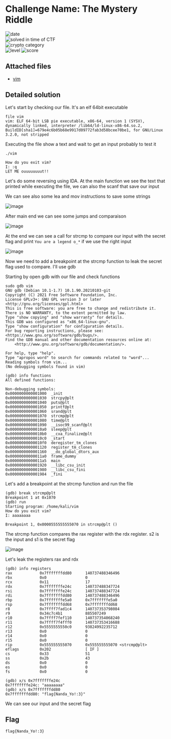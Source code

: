 
# Challenge Name: The Mystery Riddle



![date](https://img.shields.io/badge/date-31.03.2021-brightgreen.svg)  
![solved in time of CTF](https://img.shields.io/badge/solved-in%20time%20of%20CTF-brightgreen.svg)   
![crypto category](https://img.shields.io/badge/category-Reverse-blueviolet.svg)   
![level](https://img.shields.io/badge/level-Easy-blue.svg)
![score](https://img.shields.io/badge/score-50-blue.svg)


## Attached files

- [vim](vim)

## Detailed solution

Let's start by checking our file. It's an elf 64bit executable 

```  
file vim
vim: ELF 64-bit LSB pie executable, x86-64, version 1 (SYSV), dynamically linked, interpreter /lib64/ld-linux-x86-64.so.2, BuildID[sha1]=679e4c6b05b68e9917d09772fab3d58bcee70be1, for GNU/Linux 3.2.0, not stripped
``` 

Executing the file show a text and wait to get an input probably to test it 
  
``` 
./vim

How do you exit vim?
I: :q
LET ME ouuuuuuuut!!
``` 

Let's do some reversing using IDA. At the main function we see the text that printed while executing the file, we can also the scanf that save our input  

We can see also some lea and mov instructions to save some strings

![image](https://user-images.githubusercontent.com/72421091/113429351-4aa8f700-93d0-11eb-90be-7607b9c4ba89.png)

After main end we can see some jumps and comparaison 

![image](https://user-images.githubusercontent.com/72421091/113430087-7a0c3380-93d1-11eb-873b-ac9d60fd51b6.png)

At the end we can see a call for strcmp to compare our input with the secret flag and print ```You are a legend o_*``` if we use the right input

![image](https://user-images.githubusercontent.com/72421091/113430183-a1630080-93d1-11eb-8e6f-4d1621f8b8f7.png)

Now we need to add a breakpoint at the strcmp function to leak the secret flag used to compare. I'll use gdb 

Starting by open gdb with our file and check functions 
```
sudo gdb vim
GNU gdb (Debian 10.1-1.7) 10.1.90.20210103-git
Copyright (C) 2021 Free Software Foundation, Inc.
License GPLv3+: GNU GPL version 3 or later <http://gnu.org/licenses/gpl.html>
This is free software: you are free to change and redistribute it.
There is NO WARRANTY, to the extent permitted by law.
Type "show copying" and "show warranty" for details.
This GDB was configured as "x86_64-linux-gnu".
Type "show configuration" for configuration details.
For bug reporting instructions, please see:
<https://www.gnu.org/software/gdb/bugs/>.
Find the GDB manual and other documentation resources online at:
    <http://www.gnu.org/software/gdb/documentation/>.

For help, type "help".
Type "apropos word" to search for commands related to "word"...
Reading symbols from vim...
(No debugging symbols found in vim)
``` 
  
```  
(gdb) info functions
All defined functions:

Non-debugging symbols:
0x0000000000001000  _init
0x0000000000001030  strcpy@plt
0x0000000000001040  puts@plt
0x0000000000001050  printf@plt
0x0000000000001060  srand@plt
0x0000000000001070  strcmp@plt
0x0000000000001080  time@plt
0x0000000000001090  __isoc99_scanf@plt
0x00000000000010a0  sleep@plt
0x00000000000010b0  __cxa_finalize@plt
0x00000000000010c0  _start
0x00000000000010f0  deregister_tm_clones
0x0000000000001120  register_tm_clones
0x0000000000001160  __do_global_dtors_aux
0x00000000000011a0  frame_dummy
0x00000000000011a5  main
0x0000000000001920  __libc_csu_init
0x0000000000001980  __libc_csu_fini
0x0000000000001984  _fini
```  
Let's add a breakpoint at the strcmp function and run the file 

```  
(gdb) break strcmp@plt
Breakpoint 1 at 0x1070
(gdb) run
Starting program: /home/kali/vim
How do you exit vim?
I: aaaaaaaa

Breakpoint 1, 0x0000555555555070 in strcmp@plt ()
```  

The strcmp function compares the rax register with the rdx register. s2 is the input and s1 is the secret flag

![image](https://user-images.githubusercontent.com/72421091/113433597-68c62580-93d7-11eb-96d0-bc635c5a95b5.png)

Let's leak the registers rax and rdx  
  
```  
(gdb) info registers
rax            0x7fffffffdd80      140737488346496
rbx            0x0                 0
rcx            0x11                17
rdx            0x7fffffffe24c      140737488347724
rsi            0x7fffffffe24c      140737488347724
rdi            0x7fffffffdd80      140737488346496
rbp            0x7fffffffe5a0      0x7fffffffe5a0
rsp            0x7fffffffdd68      0x7fffffffdd68
r8             0x7ffff7fad1c4      140737353798084
r9             0x34c7c4b1          885507249
r10            0x7ffff7fef110      140737354068240
r11            0x7ffff7f4fff0      140737353416688
r12            0x5555555550c0      93824992235712
r13            0x0                 0
r14            0x0                 0
r15            0x0                 0
rip            0x555555555070      0x555555555070 <strcmp@plt>
eflags         0x202               [ IF ]
cs             0x33                51
ss             0x2b                43
ds             0x0                 0
es             0x0                 0
fs             0x0                 0
```  

```
(gdb) x/s 0x7fffffffe24c
0x7fffffffe24c: "aaaaaaaa"
(gdb) x/s 0x7fffffffdd80
0x7fffffffdd80: "flag{Nanda_Yo!:3}"
```  

We can see our input and the secret flag 


## Flag

```
flag{Nanda_Yo!:3}
```
